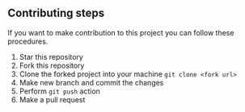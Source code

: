 ## Contributing steps

If you want to make contribution to this project you can follow these procedures.

1. Star this repository
2. Fork this repository
3. Clone the forked project into your machine ```git clone <fork url>```
4. Make new branch and commit the changes
5. Perform ```git push``` action
6. Make a pull request
